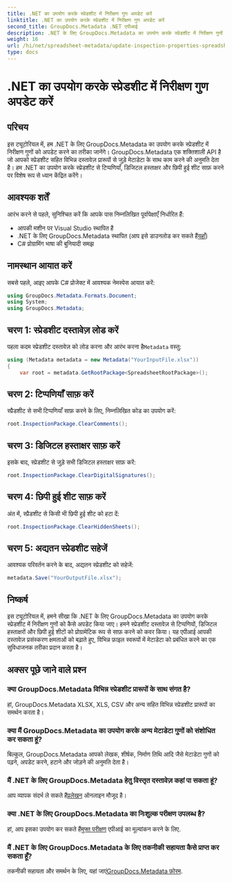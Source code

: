 ```yaml
---
title: .NET का उपयोग करके स्प्रेडशीट में निरीक्षण गुण अपडेट करें
linktitle: .NET का उपयोग करके स्प्रेडशीट में निरीक्षण गुण अपडेट करें
second_title: GroupDocs.Metadata .NET एपीआई
description: .NET के लिए GroupDocs.Metadata का उपयोग करके स्प्रेडशीट में निरीक्षण गुणों को अपडेट करना सीखें। आसानी से टिप्पणियाँ, हस्ताक्षर और छिपी हुई शीट प्रबंधित करें।
weight: 16
url: /hi/net/spreadsheet-metadata/update-inspection-properties-spreadsheets/
type: docs
---
```

# .NET का उपयोग करके स्प्रेडशीट में निरीक्षण गुण अपडेट करें

## परिचय
इस ट्यूटोरियल में, हम .NET के लिए GroupDocs.Metadata का उपयोग करके स्प्रेडशीट में निरीक्षण गुणों को अपडेट करने का तरीका जानेंगे। GroupDocs.Metadata एक शक्तिशाली API है जो आपको स्प्रेडशीट सहित विभिन्न दस्तावेज़ प्रारूपों से जुड़े मेटाडेटा के साथ काम करने की अनुमति देता है। हम .NET का उपयोग करके स्प्रेडशीट से टिप्पणियाँ, डिजिटल हस्ताक्षर और छिपी हुई शीट साफ़ करने पर विशेष रूप से ध्यान केंद्रित करेंगे।
## आवश्यक शर्तें
आरंभ करने से पहले, सुनिश्चित करें कि आपके पास निम्नलिखित पूर्वापेक्षाएँ निर्धारित हैं:
- आपकी मशीन पर Visual Studio स्थापित है
-  .NET के लिए GroupDocs.Metadata स्थापित (आप इसे डाउनलोड कर सकते हैं[यहाँ](https://releases.groupdocs.com/metadata/net/))
- C# प्रोग्रामिंग भाषा की बुनियादी समझ

## नामस्थान आयात करें
सबसे पहले, आइए आपके C# प्रोजेक्ट में आवश्यक नेमस्पेस आयात करें:
```csharp
using GroupDocs.Metadata.Formats.Document;
using System;
using GroupDocs.Metadata;
```
## चरण 1: स्प्रेडशीट दस्तावेज़ लोड करें
 पहला कदम स्प्रेडशीट दस्तावेज़ को लोड करना और आरंभ करना है`Metadata` वस्तु:
```csharp
using (Metadata metadata = new Metadata("YourInputFile.xlsx"))
{
    var root = metadata.GetRootPackage<SpreadsheetRootPackage>();
```
## चरण 2: टिप्पणियाँ साफ़ करें
स्प्रैडशीट से सभी टिप्पणियाँ साफ़ करने के लिए, निम्नलिखित कोड का उपयोग करें:
```csharp
root.InspectionPackage.ClearComments();
```
## चरण 3: डिजिटल हस्ताक्षर साफ़ करें
इसके बाद, स्प्रेडशीट से जुड़े सभी डिजिटल हस्ताक्षर साफ़ करें:
```csharp
root.InspectionPackage.ClearDigitalSignatures();
```
## चरण 4: छिपी हुई शीट साफ़ करें
अंत में, स्प्रैडशीट से किसी भी छिपी हुई शीट को हटा दें:
```csharp
root.InspectionPackage.ClearHiddenSheets();
```
## चरण 5: अद्यतन स्प्रेडशीट सहेजें
आवश्यक परिवर्तन करने के बाद, अद्यतन स्प्रेडशीट को सहेजें:
```csharp
metadata.Save("YourOutputFile.xlsx");
```

## निष्कर्ष
इस ट्यूटोरियल में, हमने सीखा कि .NET के लिए GroupDocs.Metadata का उपयोग करके स्प्रेडशीट में निरीक्षण गुणों को कैसे अपडेट किया जाए। हमने स्प्रेडशीट दस्तावेज़ से टिप्पणियों, डिजिटल हस्ताक्षरों और छिपी हुई शीटों को प्रोग्रामेटिक रूप से साफ़ करने को कवर किया। यह एपीआई आपकी दस्तावेज़ प्रसंस्करण क्षमताओं को बढ़ाते हुए, विभिन्न फ़ाइल स्वरूपों में मेटाडेटा को प्रबंधित करने का एक सुविधाजनक तरीका प्रदान करता है।

## अक्सर पूछे जाने वाले प्रश्न
### क्या GroupDocs.Metadata विभिन्न स्प्रेडशीट प्रारूपों के साथ संगत है?
हां, GroupDocs.Metadata XLSX, XLS, CSV और अन्य सहित विभिन्न स्प्रेडशीट प्रारूपों का समर्थन करता है।
### क्या मैं GroupDocs.Metadata का उपयोग करके अन्य मेटाडेटा गुणों को संशोधित कर सकता हूं?
बिल्कुल, GroupDocs.Metadata आपको लेखक, शीर्षक, निर्माण तिथि आदि जैसे मेटाडेटा गुणों को पढ़ने, अपडेट करने, हटाने और जोड़ने की अनुमति देता है।
### मैं .NET के लिए GroupDocs.Metadata हेतु विस्तृत दस्तावेज़ कहां पा सकता हूं?
 आप व्यापक संदर्भ ले सकते हैं[प्रलेखन](https://tutorials.groupdocs.com/metadata/net/) ऑनलाइन मौजूद है।
### क्या .NET के लिए GroupDocs.Metadata का निःशुल्क परीक्षण उपलब्ध है?
 हां, आप इसका उपयोग कर सकते हैं[मुफ्त परीक्षण](https://releases.groupdocs.com/) एपीआई का मूल्यांकन करने के लिए.
### मैं .NET के लिए GroupDocs.Metadata के लिए तकनीकी सहायता कैसे प्राप्त कर सकता हूँ?
 तकनीकी सहायता और समर्थन के लिए, यहां जाएं[GroupDocs.Metadata फ़ोरम](https://forum.groupdocs.com/c/metadata/14).